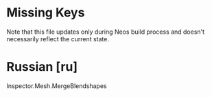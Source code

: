 # Missing Keys
Note that this file updates only during Neos build process and doesn't necessarily reflect the current state.

# Russian [ru]
Inspector.Mesh.MergeBlendshapes  

